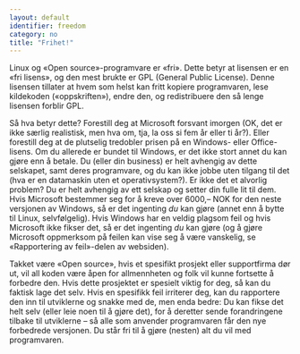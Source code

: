 ```yaml
---
layout: default
identifier: freedom
category: no
title: "Frihet!"
---
```


Linux og «Open source»-programvare er «fri». Dette betyr at lisensen er en «fri lisens», og den mest brukte er GPL (General Public License). Denne lisensen tillater at hvem som helst kan fritt kopiere programvaren, lese kildekoden («oppskriften»), endre den, og redistribuere den så lenge lisensen forblir GPL.

Så hva betyr dette? Forestill deg at Microsoft forsvant imorgen (OK, det er ikke særlig realistisk, men hva om, tja, la oss si fem år eller ti år?). Eller forestill deg at de plutselig tredobler prisen på en Windows- eller Office-lisens. Om du allerede er bundet til Windows, er det ikke stort annet du kan gjøre enn å betale. Du (eller din business) er helt avhengig av dette selskapet, samt deres programvare, og du kan ikke jobbe uten tilgang til det (hva er en datamaskin uten et operativsystem?). Er ikke det et alvorlig problem? Du er helt avhengig av ett selskap og setter din fulle lit til dem. Hvis Microsoft bestemmer seg for å kreve over 6000,– NOK for den neste versjonen av Windows, så er det ingenting <i>du</i> kan gjøre (annet enn å bytte til Linux, selvfølgelig). Hvis Windows har en veldig plagsom feil og hvis Microsoft ikke fikser det, så er det ingenting <i>du</i> kan gjøre (og å gjøre Microsoft oppmerksom på feilen kan vise seg å være vanskelig, se «Rapportering av feil»-delen av websiden).

Takket være «Open source», hvis et spesifikt prosjekt eller supportfirma dør ut, vil all koden være åpen for allmennheten og folk vil kunne fortsette å forbedre den. Hvis dette prosjektet er spesielt viktig for deg, så kan du faktisk lage det selv. Hvis en spesifikk feil irriterer deg, kan du rapportere den inn til utviklerne og snakke med de, men enda bedre: Du kan fikse det helt selv (eller leie noen til å gjøre det), for å deretter sende forandringene tilbake til utviklerne – så alle som anvender programvaren får den nye forbedrede versjonen. Du står fri til å gjøre (nesten) alt du vil med programvaren.




